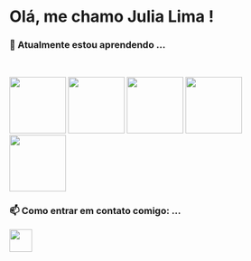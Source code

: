 # Olá, me chamo Julia Lima ! 

### 🌱 Atualmente estou aprendendo ...

<br>

<img loading="lazy" src="https://cdn.jsdelivr.net/gh/devicons/devicon@latest/icons/html5/html5-original-wordmark.svg" width="100" height="100" /> <img loading="lazy" src="https://cdn.jsdelivr.net/gh/devicons/devicon@latest/icons/css3/css3-original-wordmark.svg" width="100" height="100"/>
<img loading="lazy" src="https://cdn.jsdelivr.net/gh/devicons/devicon@latest/icons/javascript/javascript-original.svg"  width="100" height="100"/> 
<img src="https://cdn.jsdelivr.net/gh/devicons/devicon@latest/icons/react/react-original.svg" width="100" height="100"/> 
<img src="https://cdn.jsdelivr.net/gh/devicons/devicon@latest/icons/figma/figma-original.svg" width="100" height="100"/>



 ### 📫 Como entrar em contato comigo: ...
  
<a href="https://www.linkedin.com/in/j%C3%BAlia-lima-ara%C3%BAjo-ab879a2b5/" target="_blank"><img src="https://cdn.jsdelivr.net/gh/devicons/devicon@latest/icons/linkedin/linkedin-original.svg" target="_blank" width="40" height="40"  /></a>
